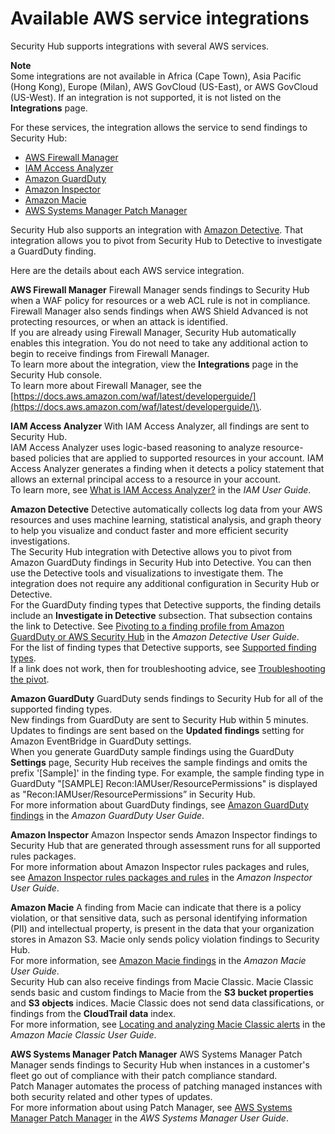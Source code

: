 # Available AWS service integrations<a name="securityhub-internal-providers"></a>

Security Hub supports integrations with several AWS services\.

**Note**  
Some integrations are not available in Africa \(Cape Town\), Asia Pacific \(Hong Kong\), Europe \(Milan\), AWS GovCloud \(US\-East\), or AWS GovCloud \(US\-West\)\. If an integration is not supported, it is not listed on the **Integrations** page\.

For these services, the integration allows the service to send findings to Security Hub:
+ [AWS Firewall Manager](#integration-aws-firewall-manager)
+ [IAM Access Analyzer](#integration-iam-access-analyzer)
+ [Amazon GuardDuty](#integration-amazon-guardduty)
+ [Amazon Inspector](#integration-amazon-inspector)
+ [Amazon Macie](#integration-amazon-macie)
+ [AWS Systems Manager Patch Manager](#patch-manager)

Security Hub also supports an integration with [Amazon Detective](#integration-amazon-detective)\. That integration allows you to pivot from Security Hub to Detective to investigate a GuardDuty finding\.

Here are the details about each AWS service integration\.

**AWS Firewall Manager**  <a name="integration-aws-firewall-manager"></a>
Firewall Manager sends findings to Security Hub when a WAF policy for resources or a web ACL rule is not in compliance\. Firewall Manager also sends findings when AWS Shield Advanced is not protecting resources, or when an attack is identified\.  
If you are already using Firewall Manager, Security Hub automatically enables this integration\. You do not need to take any additional action to begin to receive findings from Firewall Manager\.  
To learn more about the integration, view the **Integrations** page in the Security Hub console\.  
To learn more about Firewall Manager, see the [https://docs.aws.amazon.com/waf/latest/developerguide/](https://docs.aws.amazon.com/waf/latest/developerguide/)\.

**IAM Access Analyzer**  <a name="integration-iam-access-analyzer"></a>
With IAM Access Analyzer, all findings are sent to Security Hub\.  
IAM Access Analyzer uses logic\-based reasoning to analyze resource\-based policies that are applied to supported resources in your account\. IAM Access Analyzer generates a finding when it detects a policy statement that allows an external principal access to a resource in your account\.  
To learn more, see [What is IAM Access Analyzer?](https://docs.aws.amazon.com/IAM/latest/UserGuide/what-is-access-analyzer.html) in the *IAM User Guide*\.

**Amazon Detective**  <a name="integration-amazon-detective"></a>
Detective automatically collects log data from your AWS resources and uses machine learning, statistical analysis, and graph theory to help you visualize and conduct faster and more efficient security investigations\.  
The Security Hub integration with Detective allows you to pivot from Amazon GuardDuty findings in Security Hub into Detective\. You can then use the Detective tools and visualizations to investigate them\. The integration does not require any additional configuration in Security Hub or Detective\.  
For the GuardDuty finding types that Detective supports, the finding details include an **Investigate in Detective** subsection\. That subsection contains the link to Detective\. See [Pivoting to a finding profile from Amazon GuardDuty or AWS Security Hub](https://docs.aws.amazon.com/detective/latest/userguide/profile-pivot-from-service.html) in the *Amazon Detective User Guide*\.  
For the list of finding types that Detective supports, see [Supported finding types](https://docs.aws.amazon.com/detective/latest/userguide/supported-finding-types.html)\.  
If a link does not work, then for troubleshooting advice, see [Troubleshooting the pivot](https://docs.aws.amazon.com/detective/latest/userguide/profile-pivot-from-service.html#profile-pivot-troubleshooting)\.

**Amazon GuardDuty**  <a name="integration-amazon-guardduty"></a>
GuardDuty sends findings to Security Hub for all of the supported finding types\.  
New findings from GuardDuty are sent to Security Hub within 5 minutes\. Updates to findings are sent based on the **Updated findings** setting for Amazon EventBridge in GuardDuty settings\.  
When you generate GuardDuty sample findings using the GuardDuty **Settings** page, Security Hub receives the sample findings and omits the prefix '\[Sample\]' in the finding type\. For example, the sample finding type in GuardDuty "\[SAMPLE\] Recon:IAMUser/ResourcePermissions" is displayed as "Recon:IAMUser/ResourcePermissions” in Security Hub\.  
For more information about GuardDuty findings, see [Amazon GuardDuty findings](https://docs.aws.amazon.com/guardduty/latest/ug/guardduty_findings.html) in the *Amazon GuardDuty User Guide*\.

**Amazon Inspector**  <a name="integration-amazon-inspector"></a>
Amazon Inspector sends Amazon Inspector findings to Security Hub that are generated through assessment runs for all supported rules packages\.  
For more information about Amazon Inspector rules packages and rules, see [Amazon Inspector rules packages and rules](https://docs.aws.amazon.com/inspector/latest/userguide/inspector_rule-packages.html) in the *Amazon Inspector User Guide*\.

**Amazon Macie**  <a name="integration-amazon-macie"></a>
A finding from Macie can indicate that there is a policy violation, or that sensitive data, such as personal identifying information \(PII\) and intellectual property, is present in the data that your organization stores in Amazon S3\. Macie only sends policy violation findings to Security Hub\.  
For more information, see [Amazon Macie findings](https://docs.aws.amazon.com/macie/latest/user/findings.html) in the *Amazon Macie User Guide*\.  
Security Hub can also receive findings from Macie Classic\. Macie Classic sends basic and custom findings to Macie from the **S3 bucket properties** and **S3 objects** indices\. Macie Classic does not send data classifications, or findings from the **CloudTrail data** index\.  
For more information, see [Locating and analyzing Macie Classic alerts](https://docs.aws.amazon.com/macie/latest/userguide/macie-alerts.html#macie-alert-working-locate) in the *Amazon Macie Classic User Guide*\.

**AWS Systems Manager Patch Manager**  <a name="patch-manager"></a>
AWS Systems Manager Patch Manager sends findings to Security Hub when instances in a customer's fleet go out of compliance with their patch compliance standard\.  
Patch Manager automates the process of patching managed instances with both security related and other types of updates\.   
For more information about using Patch Manager, see [AWS Systems Manager Patch Manager](https://docs.aws.amazon.com/systems-manager/latest/userguide/systems-manager-patch.html) in the *AWS Systems Manager User Guide*\.
